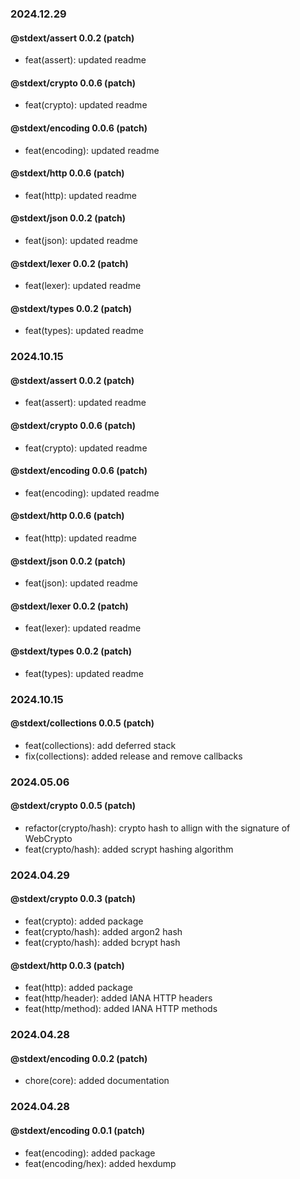 ### 2024.12.29

#### @stdext/assert 0.0.2 (patch)

- feat(assert): updated readme

#### @stdext/crypto 0.0.6 (patch)

- feat(crypto): updated readme

#### @stdext/encoding 0.0.6 (patch)

- feat(encoding): updated readme

#### @stdext/http 0.0.6 (patch)

- feat(http): updated readme

#### @stdext/json 0.0.2 (patch)

- feat(json): updated readme

#### @stdext/lexer 0.0.2 (patch)

- feat(lexer): updated readme

#### @stdext/types 0.0.2 (patch)

- feat(types): updated readme

### 2024.10.15

#### @stdext/assert 0.0.2 (patch)

- feat(assert): updated readme

#### @stdext/crypto 0.0.6 (patch)

- feat(crypto): updated readme

#### @stdext/encoding 0.0.6 (patch)

- feat(encoding): updated readme

#### @stdext/http 0.0.6 (patch)

- feat(http): updated readme

#### @stdext/json 0.0.2 (patch)

- feat(json): updated readme

#### @stdext/lexer 0.0.2 (patch)

- feat(lexer): updated readme

#### @stdext/types 0.0.2 (patch)

- feat(types): updated readme

### 2024.10.15

#### @stdext/collections 0.0.5 (patch)

- feat(collections): add deferred stack
- fix(collections): added release and remove callbacks

### 2024.05.06

#### @stdext/crypto 0.0.5 (patch)

- refactor(crypto/hash): crypto hash to allign with the signature of WebCrypto
- feat(crypto/hash): added scrypt hashing algorithm

### 2024.04.29

#### @stdext/crypto 0.0.3 (patch)

- feat(crypto): added package
- feat(crypto/hash): added argon2 hash
- feat(crypto/hash): added bcrypt hash

#### @stdext/http 0.0.3 (patch)

- feat(http): added package
- feat(http/header): added IANA HTTP headers
- feat(http/method): added IANA HTTP methods

### 2024.04.28

#### @stdext/encoding 0.0.2 (patch)

- chore(core): added documentation

### 2024.04.28

#### @stdext/encoding 0.0.1 (patch)

- feat(encoding): added package
- feat(encoding/hex): added hexdump
